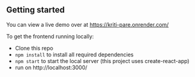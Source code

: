 ## Getting started

You can view a live demo over at https://kriti-pare.onrender.com/

To get the frontend running locally:

- Clone this repo
- `npm install` to install all required dependencies
- `npm start` to start the local server (this project uses create-react-app)
- run on http://localhost:3000/
